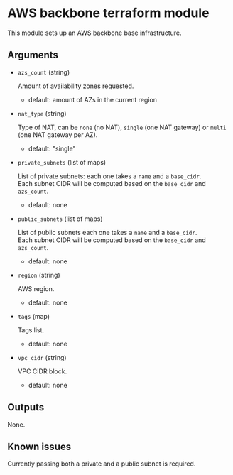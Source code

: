 # AWS backbone terraform module

This module sets up an AWS backbone base infrastructure.

## Arguments

- `azs_count` (string)

  Amount of availability zones requested.
  - default: amount of AZs in the current region

- `nat_type` (string)

  Type of NAT, can be `none` (no NAT), `single` (one NAT gateway) or `multi`
  (one NAT gateway per AZ).
  - default: "single"

- `private_subnets` (list of maps)

  List of private subnets: each one takes a `name` and a `base_cidr`.  
  Each subnet CIDR will be computed based on the `base_cidr` and `azs_count`.
  - default: none

- `public_subnets` (list of maps)

  List of public subnets each one takes a `name` and a `base_cidr`.  
  Each subnet CIDR will be computed based on the `base_cidr` and `azs_count`.
  - default: none

- `region` (string)

  AWS region.
  - default: none

- `tags` (map)

  Tags list.
  - default: none

- `vpc_cidr` (string)

  VPC CIDR block.
  - default: none

## Outputs

None.

## Known issues

Currently passing both a private and a public subnet is required.
